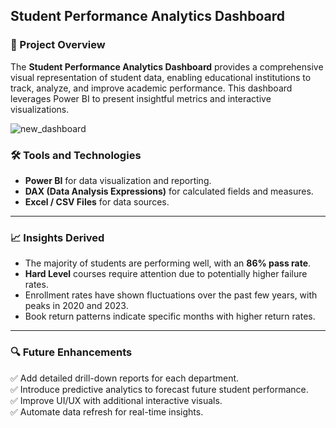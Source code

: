 ## Student Performance Analytics Dashboard

### 🚀 Project Overview
The **Student Performance Analytics Dashboard** provides a comprehensive visual representation of student data, enabling educational institutions to track, analyze, and improve academic performance. This dashboard leverages Power BI to present insightful metrics and interactive visualizations.

![new_dashboard](https://github.com/user-attachments/assets/54a49ba2-8fa3-45e9-b2b5-ff9884c38160)

### 🛠️ Tools and Technologies
- **Power BI** for data visualization and reporting.
- **DAX (Data Analysis Expressions)** for calculated fields and measures.
- **Excel / CSV Files** for data sources.

---

### 📈 Insights Derived
- The majority of students are performing well, with an **86% pass rate**.
- **Hard Level** courses require attention due to potentially higher failure rates.
- Enrollment rates have shown fluctuations over the past few years, with peaks in 2020 and 2023.
- Book return patterns indicate specific months with higher return rates.

---

### 🔍 Future Enhancements
✅ Add detailed drill-down reports for each department.  
✅ Introduce predictive analytics to forecast future student performance.  
✅ Improve UI/UX with additional interactive visuals.  
✅ Automate data refresh for real-time insights.  
